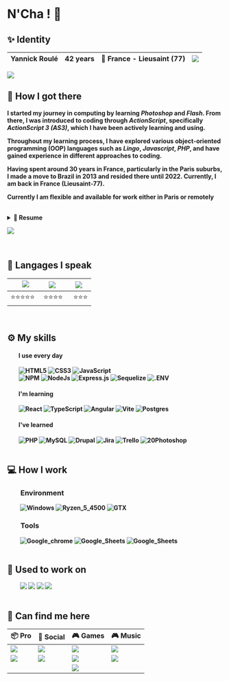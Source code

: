 # N'Cha ! 👋

## ✨ <b>Identity
| Yannick Roulé | 42 years | 🌆 France - Lieusaint (77) | <img src="https://hits.seeyoufarm.com/api/count/incr/badge.svg?url=https%3A%2F%2Fgithub.com%2Fkarma-yrb1212%2Fhit-counter%2FREADME&count_bg=%2379C83D&title_bg=%23555555&icon=go.svg&icon_color=%2300ADD8&title=hits&edge_flat=false"/> |
| ------------- | -------- | ------------------------ | ------------------------------------|

<img src="https://github-readme-stats-git-masterrstaa-rickstaa.vercel.app/api?username=karma-yrb&theme=dark">

<!--![](https://komarev.com/ghpvc/?username=karma-yrb&label=Profile+views)-->

<!--
<img src="https://github-readme-stats.vercel.app/api/top-langs/?username=karma-yrb&theme=dark">
<img src="https://github-readme-streak-stats.herokuapp.com/?user=karma-yrb&theme=dark">
<img src="https://github-profile-trophy.vercel.app/?username=karma-yrb&theme=dark">
-->
<br>

## 🚪 <b>How I got there

 I started my journey in computing by learning *Photoshop* and *Flash*. From there, I was introduced to coding through *ActionScript*, specifically *ActionScript 3 (AS3)*, which I have been actively learning and using.<br>

Throughout my learning process, I have explored various object-oriented programming (OOP) languages such as *Lingo*, *Javascript*, *PHP*, and have gained experience in different approaches to coding.<br>

Having spent around 30 years in France, particularly in the Paris suburbs, I made a move to Brazil in 2013 and resided there until 2022. Currently, I am back in France (Lieusaint-77).<br>

Currently I am flexible and available for work either in Paris or remotely

<br>
<details>
<summary>📃 Resume</summary>

### <b>Education
2023 - Currently I am a Fullstack JS Developer specialization training within [@OClock](https://oclock.io/formations/developpeur-web-fullstack-javascript) school<br>
>Web Developer in 2008<br>
>Web Designer in 2002<br>
>College degree in 1999

### <b>Experience
I worked as:<br>
>FrontEnd Developer since 2015<br>
>Web Developer since 2008<br>
>Flash Developer for about 5 years<br>
>Integrator for about 4 years<br>
>Web designer for about 2 years<br>
</details>

[<img src="https://img.shields.io/badge/Online_full_version-0064FD?style=for-the-badge">](https://cvdesignr.com/p/643673d488177)

<br>

## 💬 <b>Langages I speak
| &nbsp;&nbsp;&nbsp;<img src="https://img.shields.io/badge/FR-French-333?style=for-the-badge&labelColor=000091&color=FFF&style=flat"> | <img src="https://img.shields.io/badge/BR-Português-333?style=for-the-badge&labelColor=009c3b&color=ffdf00&style=flat">     | <img src="https://img.shields.io/badge/EN-English-333?style=for-the-badge&labelColor=C8102E&color=FFF&style=flat"> |
| ------------- |-------------|-------------|
| ⭐⭐⭐⭐⭐ |&nbsp;⭐⭐⭐⭐|&nbsp;&nbsp;⭐⭐⭐|
<br>

## ⚙️ <b>My skills
#### &nbsp;&nbsp;&nbsp;&nbsp;&nbsp;&nbsp;&nbsp; <b>I use every day
 &nbsp;&nbsp;&nbsp;&nbsp;&nbsp;&nbsp;&nbsp; ![HTML5](https://img.shields.io/badge/HTML5-E34F26?style=for-the-badge&logo=html5&logoColor=white)
![CSS3](https://img.shields.io/badge/CSS3-1572B6?style=for-the-badge&logo=css3&logoColor=white)
![JavaScript](https://img.shields.io/badge/JavaScript-323330?style=for-the-badge&logo=javascript&logoColor=F7DF1E)
<br>
 &nbsp;&nbsp;&nbsp;&nbsp;&nbsp;&nbsp;&nbsp; ![NPM](https://img.shields.io/badge/npm-CB3837?style=for-the-badge&logo=npm&logoColor=white)
![NodeJs](https://img.shields.io/badge/Node.js-339933?style=for-the-badge&logo=nodedotjs&logoColor=white)
![Express.js](https://img.shields.io/badge/Express.js-000000?style=for-the-badge&logo=express&logoColor=white)
![Sequelize](https://img.shields.io/badge/Sequelize-52B0E7?style=for-the-badge&logo=Sequelize&logoColor=white)
![.ENV](https://img.shields.io/static/v1?style=for-the-badge&message=.ENV&color=222222&logo=.ENV&logoColor=ECD53F&label=)

#### &nbsp;&nbsp;&nbsp;&nbsp;&nbsp;&nbsp;&nbsp; <b>I'm learning
&nbsp;&nbsp;&nbsp;&nbsp;&nbsp;&nbsp;&nbsp; ![React](https://img.shields.io/badge/React-20232A?style=for-the-badge&logo=react&logoColor=61DAFB)
![TypeScript](https://img.shields.io/badge/TypeScript-007ACC?style=for-the-badge&logo=typescript&logoColor=white)
![Angular](https://img.shields.io/badge/Angular-DD0031?style=for-the-badge&logo=angular&logoColor=white)
![Vite](https://img.shields.io/badge/Vite-B73BFE?style=for-the-badge&logo=vite&logoColor=FFD62E)
![Postgres](https://img.shields.io/badge/postgres-%23316192.svg?style=for-the-badge&logo=postgresql&logoColor=white)

#### &nbsp;&nbsp;&nbsp;&nbsp;&nbsp;&nbsp;&nbsp; <b>I've learned
 &nbsp;&nbsp;&nbsp;&nbsp;&nbsp;&nbsp;&nbsp; ![PHP](https://img.shields.io/badge/PHP-blue?style=for-the-badge&logo=php&logoColor=white)
![MySQL](https://img.shields.io/badge/MySQL-005C84?style=for-the-badge&logo=mysql&logoColor=white)
![Drupal](https://img.shields.io/badge/Drupal-0678BE?style=for-the-badge&logo=drupal&logoColor=white)
![Jira](https://img.shields.io/badge/Jira-0052CC?style=for-the-badge&logo=Jira&logoColor=white)
![Trello](https://img.shields.io/badge/Trello-0052CC?style=for-the-badge&logo=trello&logoColor=white)
![20Photoshop](https://img.shields.io/badge/Adobe%20Photoshop-31A8FF?style=for-the-badge&logo=Adobe%20Photoshop&logoColor=black)
<br><br>

## 💻 <b>How I work
### &nbsp;&nbsp;&nbsp;&nbsp;&nbsp;&nbsp;&nbsp; <b>Environment
 &nbsp;&nbsp;&nbsp;&nbsp;&nbsp;&nbsp;&nbsp;&nbsp; ![Windows](https://img.shields.io/badge/Windows-0078D6?style=for-the-badge&logo=windows&logoColor=white)
![Ryzen_5_4500](https://img.shields.io/badge/-Ryzen_5_4500-9d141c?style=for-the-badge&logo=amd&logoColor=white)
![GTX](https://img.shields.io/badge/-GTX%20660-green?style=for-the-badge&logo=nvidia&logoColor=white)

### &nbsp;&nbsp;&nbsp;&nbsp;&nbsp;&nbsp;&nbsp; Tools
 &nbsp;&nbsp;&nbsp;&nbsp;&nbsp;&nbsp;&nbsp;&nbsp; ![Google_chrome](https://img.shields.io/badge/Chrome-4285F4?style=for-the-badge&logo=Google-chrome&logoColor=white)
![Google_Sheets](https://img.shields.io/badge/Google_Sheets-34A853?style=for-the-badge&logo=google-sheets&logoColor=white)
![Google_Sheets](https://img.shields.io/badge/Drive-4285F4?style=for-the-badge&logo=google-drive&logoColor=white)
<br><br>

## 🔖 <b>Used to work on
 &nbsp;&nbsp;&nbsp;&nbsp;&nbsp;&nbsp;&nbsp;&nbsp; [<img src="https://img.shields.io/badge/Social_Protection-33557F?style=for-the-badge">](https://socialprotection.org/)
[<img src="https://img.shields.io/badge/Nabu_Learning-E13E97?style=for-the-badge">](https://www.nabu-learning.com/)
[<img src="https://img.shields.io/badge/Abralatas-3C881E?style=for-the-badge">](https://www.abralatas.org.br/)
[<img src="https://img.shields.io/badge/French_Kitch-333333?style=for-the-badge">](https://www.01net.com/tests/french-kitch-la-table-fiche-technique-15851.html)
<br><br>

## 🔗 <b>Can find me here
| 📦 Pro       | 📱 Social     | 🎮 Games | 🎮 Music |
| ------------- |-------------|-------------|-------------|
| [<img src="https://img.shields.io/badge/LinkedIn-0077B5?style=for-the-badge&logo=linkedin&logoColor=white&style=plastic">](https://www.linkedin.com/in/karmadev/)       | [<img src="https://img.shields.io/badge/Instagram-E4405F?style=for-the-badge&logo=instagram&logoColor=white&style=plastic">](https://www.instagram.com/ex_gringo_papa_life/)           |[<img src="https://img.shields.io/badge/Starcraft_2-000?style=for-the-badge&logo=battle.net&logoColor=148EFF&style=plastic">](https://starcraft2.com/fr-fr/profile/2/1/569434)|[<img src="https://img.shields.io/static/v1?style=for-the-badge&message=Deezer&color=222222&logo=Deezer&logoColor=FEAA2D&label&style=plastic">](https://www.deezer.com/fr/profile/540258273)|
| [<img src="https://img.shields.io/badge/GitHub-100000?style=for-the-badge&logo=github&logoColor=white&style=plastic">](https://github.com/karma-yrb)     | [<img src="https://img.shields.io/badge/Twitter-1DA1F2?style=for-the-badge&logo=twitter&logoColor=white&style=plastic">](https://twitter.com/KarmaCrea)           | <img src="https://img.shields.io/badge/Nintendo-E60012?style=for-the-badge&logo=nintendo-switch&logoColor=white&style=plastic">| [<img src="https://img.shields.io/static/v1?style=for-the-badge&message=Spotify&color=1DB954&logo=Spotify&logoColor=FFFFFF&label&style=plastic">](https://open.spotify.com/user/m5chit7dbb7d8byeq3casv9o1)
|   ||<img src="https://img.shields.io/static/v1?style=for-the-badge&message=Steam&color=000000&logo=Steam&logoColor=FFFFFF&label&style=plastic">|

